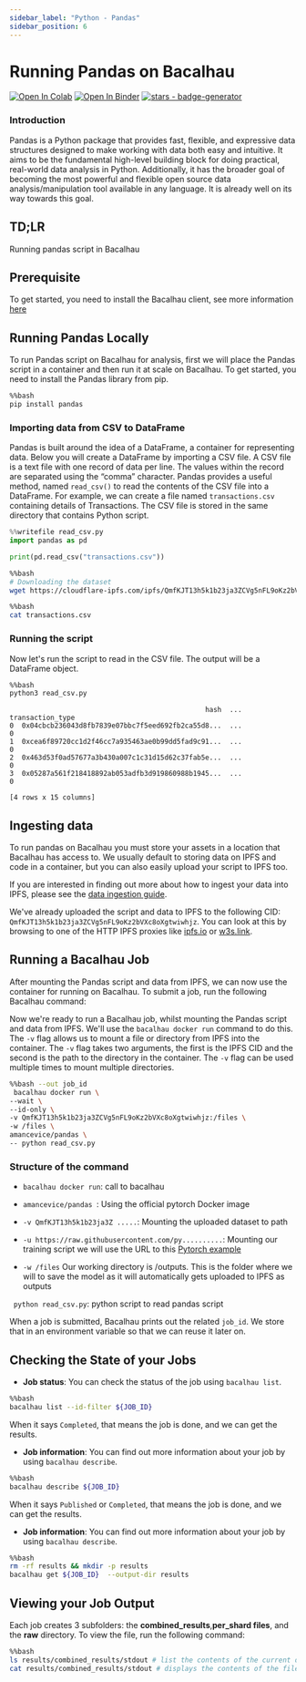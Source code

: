 ```yaml
---
sidebar_label: "Python - Pandas"
sidebar_position: 6
---
```

# Running Pandas on Bacalhau

[![Open In Colab](https://colab.research.google.com/assets/colab-badge.svg)](https://colab.research.google.com/github/bacalhau-project/examples/blob/main/workload-onboarding/python-pandas/index.ipynb)
[![Open In Binder](https://mybinder.org/badge.svg)](https://mybinder.org/v2/gh/bacalhau-project/examples/HEAD?labpath=workload-onboarding/python-pandas/index.ipynb)
[![stars - badge-generator](https://img.shields.io/github/stars/bacalhau-project/bacalhau?style=social)](https://github.com/bacalhau-project/bacalhau)

### Introduction

Pandas is a Python package that provides fast, flexible, and expressive data structures designed to make working with data both easy and intuitive. It aims to be the fundamental high-level building block for doing practical, real-world data analysis in Python. Additionally, it has the broader goal of becoming the most powerful and flexible open source data analysis/manipulation tool available in any language. It is already well on its way towards this goal.

## TD;LR
Running pandas script in Bacalhau

## Prerequisite

To get started, you need to install the Bacalhau client, see more information [here](https://docs.bacalhau.org/getting-started/installation)


## Running Pandas Locally

To run Pandas script on Bacalhau for analysis, first we will place the Pandas script in a container and then run it at scale on Bacalhau. To get started, you need to install the Pandas library from pip.


```bash
%%bash
pip install pandas
```

### Importing data from CSV to DataFrame

Pandas is built around the idea of a DataFrame, a container for representing data. Below you will create a DataFrame by importing a CSV file. A CSV file is a text file with one record of data per line. The values within the record are separated using the “comma” character. Pandas provides a useful method, named `read_csv()` to read the contents of the CSV file into a DataFrame. For example, we can create a file named `transactions.csv` containing details of Transactions. The CSV file is stored in the same directory that contains Python script.



```python
%%writefile read_csv.py
import pandas as pd

print(pd.read_csv("transactions.csv"))
```


```bash
%%bash
# Downloading the dataset
wget https://cloudflare-ipfs.com/ipfs/QmfKJT13h5k1b23ja3ZCVg5nFL9oKz2bVXc8oXgtwiwhjz/transactions.csv
```


```bash
%%bash
cat transactions.csv
```

### Running the script

Now let's run the script to read in the CSV file. The output will be a DataFrame object.


```bash
%%bash
python3 read_csv.py
```

                                                    hash  ...  transaction_type
    0  0x04cbcb236043d8fb7839e07bbc7f5eed692fb2ca55d8...  ...                 0
    1  0xcea6f89720cc1d2f46cc7a935463ae0b99dd5fad9c91...  ...                 0
    2  0x463d53f0ad57677a3b430a007c1c31d15d62c37fab5e...  ...                 0
    3  0x05287a561f218418892ab053adfb3d919860988b1945...  ...                 0
    
    [4 rows x 15 columns]


## Ingesting data

To run pandas on Bacalhau you must store your assets in a location that Bacalhau has access to. We usually default to storing data on IPFS and code in a container, but you can also easily upload your script to IPFS too.

If you are interested in finding out more about how to ingest your data into IPFS, please see the [data ingestion guide](https://docs.bacalhau.org/examples/data-ingestion/).

We've already uploaded the script and data to IPFS to the following CID: `QmfKJT13h5k1b23ja3ZCVg5nFL9oKz2bVXc8oXgtwiwhjz`. You can look at this by browsing to one of the HTTP IPFS proxies like [ipfs.io](https://cloudflare-ipfs.com/ipfs/QmfKJT13h5k1b23ja3ZCVg5nFL9oKz2bVXc8oXgtwiwhjz/) or [w3s.link](https://bafybeih4hyydvojazlyv5zseelgn5u67iq2wbrbk2q4xoiw2d3cacdmzlu.ipfs.w3s.link/).

## Running a Bacalhau Job

After mounting the Pandas script and data from IPFS, we can now use the container for running on Bacalhau. To submit a job, run the following Bacalhau command:

Now we're ready to run a Bacalhau job, whilst mounting the Pandas script and data from IPFS. We'll use the `bacalhau docker run` command to do this. The `-v` flag allows us to mount a file or directory from IPFS into the container. The `-v` flag takes two arguments, the first is the IPFS CID and the second is the path to the directory in the container. The `-v` flag can be used multiple times to mount multiple directories.


```bash
%%bash --out job_id
 bacalhau docker run \
--wait \
--id-only \
-v QmfKJT13h5k1b23ja3ZCVg5nFL9oKz2bVXc8oXgtwiwhjz:/files \
-w /files \
amancevice/pandas \
-- python read_csv.py
```

### Structure of the command

- `bacalhau docker run`: call to bacalhau 

- `amancevice/pandas `: Using the official pytorch Docker image

- `-v QmfKJT13h5k1b23ja3Z .....`: Mounting the uploaded dataset to path

- `-u https://raw.githubusercontent.com/py..........`: Mounting our training script we will use the URL to this [Pytorch example](https://github.com/pytorch/examples/blob/main/mnist_rnn/main.py) 

- `-w /files` Our working directory is /outputs. This is the folder where we will to save the model as it will automatically gets uploaded to IPFS as outputs

` python read_csv.py`: python script to read pandas script

When a job is submitted, Bacalhau prints out the related `job_id`. We store that in an environment variable so that we can reuse it later on.

## Checking the State of your Jobs

- **Job status**: You can check the status of the job using `bacalhau list`. 


```bash
%%bash
bacalhau list --id-filter ${JOB_ID}
```

When it says `Completed`, that means the job is done, and we can get the results.

- **Job information**: You can find out more information about your job by using `bacalhau describe`.


```bash
%%bash
bacalhau describe ${JOB_ID}
```

When it says `Published` or `Completed`, that means the job is done, and we can get the results.

- **Job information**: You can find out more information about your job by using `bacalhau describe`.


```bash
%%bash
rm -rf results && mkdir -p results
bacalhau get ${JOB_ID}  --output-dir results
```

## Viewing your Job Output

Each job creates 3 subfolders: the **combined_results**,**per_shard files**, and the **raw** directory. To view the file, run the following command:


```bash
%%bash
ls results/combined_results/stdout # list the contents of the current directory 
cat results/combined_results/stdout # displays the contents of the file
```
